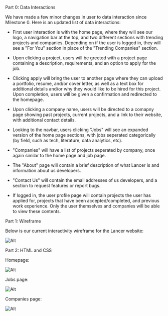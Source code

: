 Part 0: Data Interactions

We have made a few minor changes in user to data interaction since Milestone 0. Here is an updated list of data interactions:

* First user interaction is with the home page, where they will see our logo, a navigation bar at the top, and two different sections with trending projects and companies. Depending on if the user is logged in, they will see a "For You" section in place of the "Trending Companies" section.

* Upon clicking a project, users will be greeted with a project page containing a description, requirements, and an option to apply for the job.

* Clicking apply will bring the user to another page where they can upload a portfolio, resume, and/or cover letter, as well as a text box for additional details and/or why they would like to be hired for this project. Upon completion, users will be given a confirmation and redirected to the homepage.

* Upon clicking a company name, users will be directed to a comapny page showing past projects, current projects, and a link to their website, with additional contact details.

* Looking to the navbar, users clicking "Jobs" will see an expanded version of the home page sections, with jobs seperated categorically (by field, such as tech, literature, data analytics, etc).

* "Companies" will have a list of projects seperated by company, once again similar to the home page and job page.

* The "About" page will contain a brief description of what Lancer is and information about us developers.

* "Contact Us" will contain the email addresses of us developers, and a section to request features or report bugs.

* If logged in, the user profile page will contain projects the user has applied for, projects that have been accepted/completed, and previous work experience. Only the user themselves and companies will be able to view these contents.


Part 1: Wireframe

Below is our current interactivity wireframe for the Lancer website:

![Alt](/wireframe.png "Lancer Wireframe")


Part 2: HTML and CSS

Homepage:

![Alt](/home.png "Landing page")

Jobs page:

![Alt](/jobs.png "Jobs page")

Companies page:

![Alt](/company.png "Companies page")